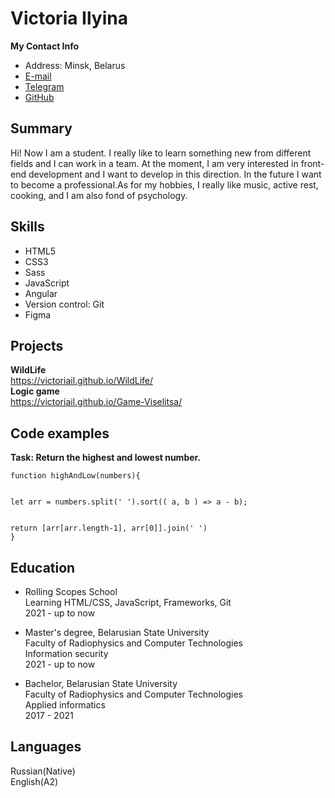 
# Victoria Ilyina
**My Contact Info**
* Address: Minsk, Belarus
* [E-mail](victorijailyina@gmail.com)
* [Telegram](https://t.me/ilyinchik_00)
* [GitHub](https://github.com/VictoriaIL)

## Summary
Hi! Now I am a student. I really like to learn something new from different fields and I
can work in a team. At the moment, I am very interested in front-end development and I want to develop in this direction. In the future I want to become a professional.As for my hobbies, I really like music, active rest, cooking, and I am also fond of psychology.

## Skills
* HTML5
* CSS3
* Sass
* JavaScript
* Angular
* Version control: Git
* Figma


## Projects
**WildLife**  
https://victoriail.github.io/WildLife/  
**Logic game**  
https://victoriail.github.io/Game-Viselitsa/


## Code examples
**Task: Return the highest and lowest number.**
```
function highAndLow(numbers){ 

 
let arr = numbers.split(' ').sort(( a, b ) => a - b);  


return [arr[arr.length-1], arr[0]].join(' ')  
}
```

## Education
* Rolling Scopes School  
  Learning HTML/CSS, JavaScript, Frameworks, Git  
  2021 - up to now


* Master's degree, Belarusian State University  
  Faculty of Radiophysics and Computer Technologies  
  Information security  
  2021 - up to now


* Bachelor, Belarusian State University  
  Faculty of Radiophysics and Computer Technologies  
  Applied informatics  
  2017 - 2021


## Languages
Russian(Native)  
English(A2)  
